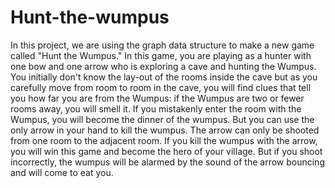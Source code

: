 # Hunt-the-wumpus
In this project, we are using the graph data structure to make a new game called "Hunt the Wumpus." In this game, you are playing as a hunter with one bow and one arrow who is exploring a cave and hunting the Wumpus. You initially don't know the lay-out of the rooms inside the cave but as you carefully move from room to room in the cave, you will find clues that tell you how far you are from the Wumpus: if the Wumpus are two or fewer rooms away, you will smell it. If you mistakenly enter the room with the Wumpus, you will become the dinner of the wumpus. But you can use the only arrow in your hand to kill the wumpus. The arrow can only be shooted from one room to the adjacent room. If you kill the wumpus with the arrow, you will win this game and become the hero of your village. But if you shoot incorrectly, the wumpus will be alarmed by the sound of the arrow bouncing and will come to eat you.
